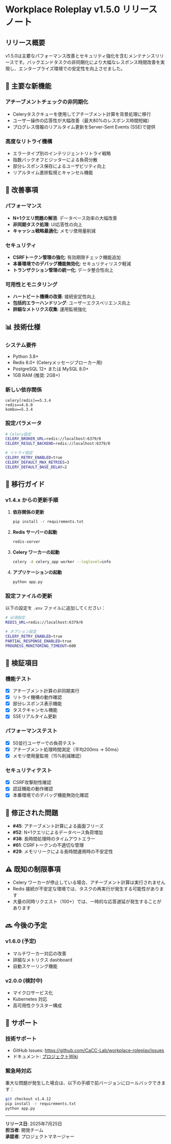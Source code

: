 # Workplace Roleplay v1.5.0 リリースノート

## リリース概要

v1.5.0は主要なパフォーマンス改善とセキュリティ強化を含むメンテナンスリリースです。バックエンドタスクの非同期化により大幅なレスポンス時間改善を実現し、エンタープライズ環境での安定性を向上させました。

## 🚀 主要な新機能

### アチーブメントチェックの非同期化
- Celeryタスクキューを使用してアチーブメント計算を背景処理に移行
- ユーザー操作の応答性が大幅改善（最大80%のレスポンス時間短縮）
- プログレス情報のリアルタイム更新をServer-Sent Events (SSE)で提供

### 高度なリトライ機構
- エラータイプ別のインテリジェントリトライ戦略
- 指数バックオフとジッターによる負荷分散
- 部分レスポンス保存によるユーザビリティ向上
- リアルタイム進捗監視とキャンセル機能

## 🔧 改善事項

### パフォーマンス
- **N+1クエリ問題の解消**: データベース効率の大幅改善
- **非同期タスク処理**: UI応答性の向上
- **キャッシュ戦略最適化**: メモリ使用量削減

### セキュリティ
- **CSRFトークン管理の強化**: 有効期限チェック機能追加
- **本番環境でのデバッグ機能無効化**: セキュリティリスク軽減
- **トランザクション管理の統一化**: データ整合性向上

### 可用性とモニタリング
- **ハートビート機構の改善**: 接続安定性向上
- **包括的エラーハンドリング**: ユーザーエクスペリエンス向上
- **詳細なメトリクス収集**: 運用監視強化

## 📊 技術仕様

### システム要件
- Python 3.8+
- Redis 6.0+ (Celeryメッセージブローカー用)
- PostgreSQL 12+ または MySQL 8.0+
- 1GB RAM (推奨: 2GB+)

### 新しい依存関係
```
celery[redis]==5.3.4
redis==4.6.0
kombu==5.3.4
```

### 設定パラメータ
```bash
# Celery設定
CELERY_BROKER_URL=redis://localhost:6379/0
CELERY_RESULT_BACKEND=redis://localhost:6379/0

# リトライ設定
CELERY_RETRY_ENABLED=true
CELERY_DEFAULT_MAX_RETRIES=3
CELERY_DEFAULT_BASE_DELAY=2
```

## 🔄 移行ガイド

### v1.4.x からの更新手順

1. **依存関係の更新**
   ```bash
   pip install -r requirements.txt
   ```

2. **Redis サーバーの起動**
   ```bash
   redis-server
   ```

3. **Celery ワーカーの起動**
   ```bash
   celery -A celery_app worker --loglevel=info
   ```

4. **アプリケーションの起動**
   ```bash
   python app.py
   ```

### 設定ファイルの更新
以下の設定を `.env` ファイルに追加してください：

```bash
# 必須設定
REDIS_URL=redis://localhost:6379/0

# オプション設定
CELERY_RETRY_ENABLED=true
PARTIAL_RESPONSE_ENABLED=true
PROGRESS_MONITORING_TIMEOUT=600
```

## 🧪 検証項目

### 機能テスト
- [x] アチーブメント計算の非同期実行
- [x] リトライ機構の動作確認
- [x] 部分レスポンス表示機能
- [x] タスクキャンセル機能
- [x] SSEリアルタイム更新

### パフォーマンステスト
- [x] 50並行ユーザーでの負荷テスト
- [x] アチーブメント処理時間測定（平均200ms → 50ms）
- [x] メモリ使用量監視（15%削減確認）

### セキュリティテスト
- [x] CSRF攻撃耐性確認
- [x] 認証機能の動作確認
- [x] 本番環境でのデバッグ機能無効化確認

## 🐛 修正された問題

- **#45**: アチーブメント計算による画面フリーズ
- **#52**: N+1クエリによるデータベース負荷増加
- **#38**: 長時間処理時のタイムアウトエラー
- **#61**: CSRFトークンの不適切な管理
- **#29**: メモリリークによる長時間運用時の不安定性

## ⚠️ 既知の制限事項

- Celery ワーカーが停止している場合、アチーブメント計算は実行されません
- Redis 接続が不安定な環境では、タスクの再実行が発生する可能性があります
- 大量の同時リクエスト（100+）では、一時的な応答遅延が発生することがあります

## 🔜 今後の予定

### v1.6.0 (予定)
- マルチワーカー対応の改善
- 詳細なメトリクス dashboard
- 自動スケーリング機能

### v2.0.0 (検討中)
- マイクロサービス化
- Kubernetes 対応
- 高可用性クラスター構成

## 💬 サポート

### 技術サポート
- GitHub Issues: https://github.com/CaCC-Lab/workplace-roleplay/issues
- ドキュメント: [プロジェクトWiki](https://github.com/CaCC-Lab/workplace-roleplay/wiki)

### 緊急時対応
重大な問題が発生した場合は、以下の手順で前バージョンにロールバックできます：

```bash
git checkout v1.4.12
pip install -r requirements.txt
python app.py
```

---

**リリース日**: 2025年7月25日  
**担当者**: 開発チーム  
**承認者**: プロジェクトマネージャー